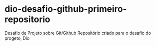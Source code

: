 # dio-desafio-github-primeiro-repositorio
Desafio de Projeto sobre Git/Github
Repositório criado para o desafio do progeto, Dio
